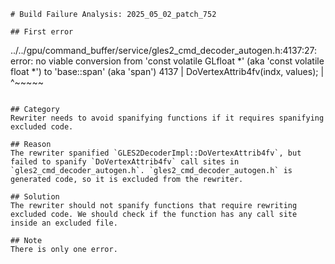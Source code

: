 ```
# Build Failure Analysis: 2025_05_02_patch_752

## First error

```
../../gpu/command_buffer/service/gles2_cmd_decoder_autogen.h:4137:27: error: no viable conversion from 'const volatile GLfloat *' (aka 'const volatile float *') to 'base::span<const volatile GLfloat>' (aka 'span<const volatile float>')
 4137 |   DoVertexAttrib4fv(indx, values);
      |                           ^~~~~~
```

## Category
Rewriter needs to avoid spanifying functions if it requires spanifying excluded code.

## Reason
The rewriter spanified `GLES2DecoderImpl::DoVertexAttrib4fv`, but failed to spanify `DoVertexAttrib4fv` call sites in `gles2_cmd_decoder_autogen.h`. `gles2_cmd_decoder_autogen.h` is generated code, so it is excluded from the rewriter.

## Solution
The rewriter should not spanify functions that require rewriting excluded code. We should check if the function has any call site inside an excluded file.

## Note
There is only one error.